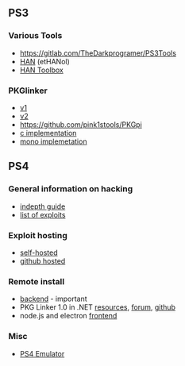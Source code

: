 ## PS3

### Various Tools 
- https://gitlab.com/TheDarkprogramer/PS3Tools
- [HAN](https://github.com/PS3Xploit/etHANol) (etHANol)
- [HAN Toolbox](https://github.com/ShaolinAssassin/HAN-Toolbox/)

### PKGlinker
- [v1](https://www.psx-place.com/threads/pkg-linker-v1-0-scan-serve-pkgs-to-ps3-from-pc-cfw-ps3xploit-han.16733/)
- [v2](https://www.psx-place.com/threads/pkg-linker-2-0-serve-packages-to-your-ps3-han-cfw.17252/)
- https://github.com/pink1stools/PKGpi
- [c implementation](https://gitlab.com/ankushjp4/playstation3-han-package-linker)
- [mono implemetation](https://github.com/pink1stools/pkg_linker_cmd/tree/master/pkg_linker_cmd/pkg_linker_cmd)


## PS4 

### General information on hacking
- [indepth guide ](https://cturt.github.io/ps4.html)
- [list of exploits](https://www.psdevwiki.com/ps4/Working_Exploits)

### Exploit hosting
- [self-hosted](https://github.com/Al-Azif/ps4-exploit-host)
- [github hosted](https://github.com/zecoxao/zecoxao.github.io)

### Remote install
- [backend](https://www.psx-place.com/resources/remote-pkg-installer.731/) - important
- PKG Linker 1.0 in .NET [resources](https://www.psx-place.com/resources/ps4-pkg-linker.730/), [forum](https://www.psx-place.com/threads/ps4-pkg-linker.21301/), [github](https://github.com/pink1stools/PS4_PKG_Linker)
- node.js and electron [frontend](https://github.com/iref-use/ps4-remote-pkg-sender)

### Misc
- [PS4 Emulator](https://github.com/AlexAltea/orbital)
